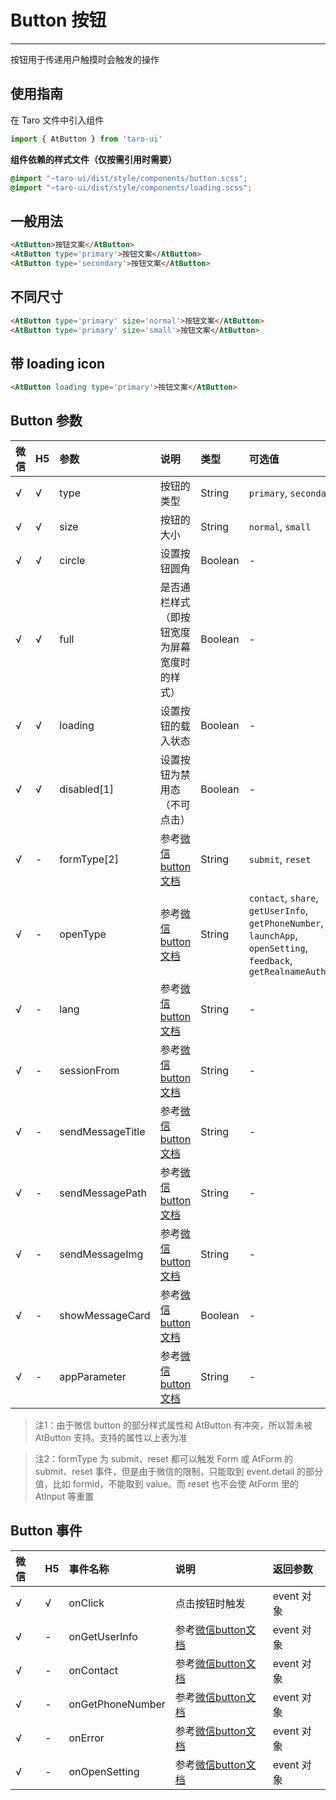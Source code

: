 # Button 按钮

------

按钮用于传递用户触摸时会触发的操作

## 使用指南

在 Taro 文件中引入组件

```js
import { AtButton } from 'taro-ui'
```

**组件依赖的样式文件（仅按需引用时需要）**

```scss
@import "~taro-ui/dist/style/components/button.scss";
@import "~taro-ui/dist/style/components/loading.scss";
```

## 一般用法

```html
<AtButton>按钮文案</AtButton>
<AtButton type='primary'>按钮文案</AtButton>
<AtButton type='secondary'>按钮文案</AtButton>
```

## 不同尺寸

```html
<AtButton type='primary' size='normal'>按钮文案</AtButton>
<AtButton type='primary' size='small'>按钮文案</AtButton>
```

## 带 loading icon

```html
<AtButton loading type='primary'>按钮文案</AtButton>
```

## Button 参数

| 微信 | H5   | 参数             | 说明                                                         | 类型    | 可选值                                                       | 默认值   |
| :--- | :--- | :--------------- | :----------------------------------------------------------- | :------ | :----------------------------------------------------------- | :------- |
| √    | √    | type             | 按钮的类型                                                   | String  | `primary`, `secondary`                                       | -        |
| √    | √    | size             | 按钮的大小                                                   | String  | `normal`, `small`                                            | `normal` |
| √    | √    | circle           | 设置按钮圆角                                                 | Boolean | -                                                            | false    |
| √    | √    | full             | 是否通栏样式（即按钮宽度为屏幕宽度时的样式）                 | Boolean | -                                                            | false    |
| √    | √    | loading          | 设置按钮的载入状态                                           | Boolean | -                                                            | false    |
| √    | √    | disabled[1]      | 设置按钮为禁用态（不可点击）                                 | Boolean | -                                                            | false    |
| √    | -    | formType[2]      | 参考[微信button文档](https://developers.weixin.qq.com/miniprogram/dev/component/button.html) | String  | `submit`, `reset`                                            | -        |
| √    | -    | openType         | 参考[微信button文档](https://developers.weixin.qq.com/miniprogram/dev/component/button.html) | String  | `contact`, `share`, `getUserInfo`, `getPhoneNumber`, `launchApp`, `openSetting`, `feedback`, `getRealnameAuthInfo` | -        |
| √    | -    | lang             | 参考[微信button文档](https://developers.weixin.qq.com/miniprogram/dev/component/button.html) | String  | -                                                            | en       |
| √    | -    | sessionFrom      | 参考[微信button文档](https://developers.weixin.qq.com/miniprogram/dev/component/button.html) | String  | -                                                            | -        |
| √    | -    | sendMessageTitle | 参考[微信button文档](https://developers.weixin.qq.com/miniprogram/dev/component/button.html) | String  | -                                                            | -        |
| √    | -    | sendMessagePath  | 参考[微信button文档](https://developers.weixin.qq.com/miniprogram/dev/component/button.html) | String  | -                                                            | -        |
| √    | -    | sendMessageImg   | 参考[微信button文档](https://developers.weixin.qq.com/miniprogram/dev/component/button.html) | String  | -                                                            | -        |
| √    | -    | showMessageCard  | 参考[微信button文档](https://developers.weixin.qq.com/miniprogram/dev/component/button.html) | Boolean | -                                                            | false    |
| √    | -    | appParameter     | 参考[微信button文档](https://developers.weixin.qq.com/miniprogram/dev/component/button.html) | String  | -                                                            | -        |

> 注1：由于微信 button 的部分样式属性和 AtButton 有冲突，所以暂未被 AtButton 支持。支持的属性以上表为准

> 注2：formType 为 submit、reset 都可以触发 Form 或 AtForm 的 submit、reset 事件，但是由于微信的限制，只能取到 event.detail 的部分值，比如 formid，不能取到 value。而 reset 也不会使 AtForm 里的 AtInput 等重置

## Button 事件

| 微信 | H5   | 事件名称         | 说明                                                         | 返回参数   |
| :--- | :--- | :--------------- | :----------------------------------------------------------- | :--------- |
| √    | √    | onClick          | 点击按钮时触发                                               | event 对象 |
| √    | -    | onGetUserInfo    | 参考[微信button文档](https://developers.weixin.qq.com/miniprogram/dev/component/button.html) | event 对象 |
| √    | -    | onContact        | 参考[微信button文档](https://developers.weixin.qq.com/miniprogram/dev/component/button.html) | event 对象 |
| √    | -    | onGetPhoneNumber | 参考[微信button文档](https://developers.weixin.qq.com/miniprogram/dev/component/button.html) | event 对象 |
| √    | -    | onError          | 参考[微信button文档](https://developers.weixin.qq.com/miniprogram/dev/component/button.html) | event 对象 |
| √    | -    | onOpenSetting    | 参考[微信button文档](https://developers.weixin.qq.com/miniprogram/dev/component/button.html) | event 对象 |